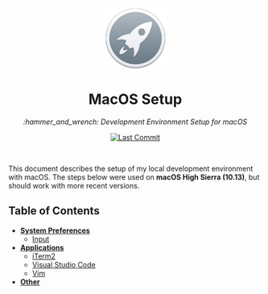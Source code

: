 <div align="center">
  <a href="https://github.com/kkadete/macos-setup">
    <img src="images/launchpad-icon.png" height="125px">
  </a>
  <h1>MacOS Setup</h1>
  <p>
    <em>:hammer_and_wrench: Development Environment Setup for macOS</em>
  </p>
  <p>
    <a href="https://github.com/kkadete/macos-setup/commits/master">
      <img src="https://img.shields.io/github/last-commit/kkadete/macos-setup.svg" alt="Last Commit" />
    </a>
  </p>
  <br>
</div>

This document describes the setup of my local development environment with macOS. The steps below were used on **macOS High Sierra (10.13)**, but should work with more recent versions.

## Table of Contents

- [**System Preferences**](/System)
  - [Input](/System/Input)
- [**Applications**](/Applications)
  - [iTerm2](/Applications/iTerm2)
  - [Visual Studio Code](Applications/Code)
  - [Vim](/Applications/Vim)
- [**Other**](Applications/Other)
